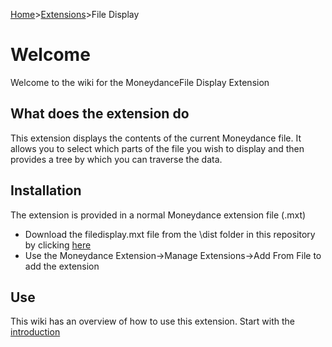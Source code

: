 [Home](https://bitbucket.org/mikerb/moneydance-2019/wiki/Home)>[Extensions](https://bitbucket.org/mikerb/moneydance-2019/wiki/Extensions)>File Display

# Welcome

Welcome to the wiki for the MoneydanceFile Display Extension

## What does the extension do

This extension displays the contents of the current Moneydance file.  It allows you to select which parts of the file you wish to display and then provides a tree by which you can traverse the data.

## Installation

The extension is provided in a normal Moneydance extension file (.mxt)

* Download the filedisplay.mxt file from the \dist folder in this repository by clicking  [here](https://bitbucket.org/mikerb/moneydance-2019/downloads)
* Use the Moneydance Extension->Manage Extensions->Add From File to add the extension

## Use

This wiki has an overview of how to use this extension. Start with the [introduction](https://bitbucket.org/mikerb/moneydance-2019/wiki/FDIntro)

